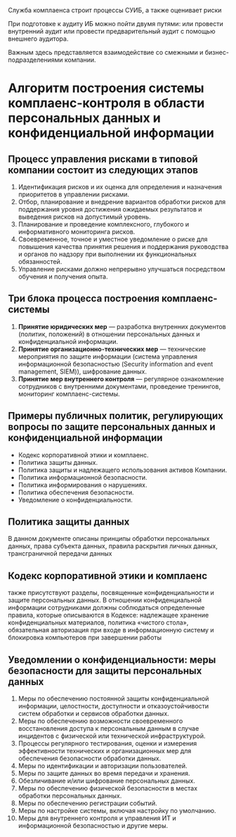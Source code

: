 Служба комплаенса строит процессы СУИБ, а также оценивает риски

При подготовке к аудиту ИБ можно пойти двумя путями: или провести внутренний аудит или провести предварительный аудит с помощью внешнего аудитора.

Важным здесь представляется взаимодействие со смежными и бизнес-подразделениями компании.

# Алгоритм построения системы комплаенс-контроля в области персональных данных и конфиденциальной информации

## Процесс управления рисками в типовой компании состоит из следующих этапов

1. Идентификация рисков и их оценка для определения и назначения приоритетов в управлении рисками.
2. Отбор, планирование и внедрение вариантов обработки рисков для поддержания уровня достижения ожидаемых результатов и выведения рисков на допустимый уровень.
3. Планирование и проведение комплексного, глубокого и информативного мониторинга рисков.
4. Своевременное, точное и уместное уведомление о риске для повышения качества принятия решения и поддержания руководства и органов по надзору при выполнении их функциональных обязанностей.
5. Управление рисками должно непрерывно улучшаться посредством обучения и получения опыта.


## Три блока процесса построения комплаенс-системы

1. **Принятие юридических мер** — разработка внутренних документов (политик, положений) в отношении персональных данных и конфиденциальной информации.
2. **Принятие организационно-технических мер** — технические мероприятия по защите информации (система управления информационной безопасностью (Security information and event management, SIEM)), шифрование данных.
3. **Принятие мер внутреннего контроля** — регулярное ознакомление сотрудников с внутренними документами, проведение тренингов, мониторинг комплаенс-системы.

## Примеры публичных политик, регулирующих вопросы по защите персональных данных и конфиденциальной информации

- Кодекс корпоративной этики и комплаенс.
- Политика защиты данных.
- Политика защиты и надлежащего использования активов Компании.
- Политика информационной безопасности.
- Политика информирования о нарушениях.
- Политика обеспечения безопасности.
- Уведомление о конфиденциальности.
## Политика защиты данных

В данном документе описаны принципы обработки персональных данных, права субъекта данных, правила раскрытия личных данных, трансграничной передачи данных


## Кодекс корпоративной этики и комплаенс

также присутствуют разделы, посвященные конфиденциальности и защите персональных данных. В отношении конфиденциальной информации сотрудниками должны соблюдаться определенные правила, которые описываются в Кодексе: надлежащее хранение конфиденциальных материалов, политика «чистого стола», обязательная авторизация при входе в информационную систему и блокировка компьютеров при завершении работы

## Уведомлении о конфиденциальности: меры безопасности для защиты персональных данных

1. Меры по обеспечению постоянной защиты конфиденциальной информации, целостности, доступности и отказоустойчивости систем обработки и сервисов обработки данных.
1. Меры по обеспечению возможности своевременного восстановления доступа к персональным данным в случае инцидентов с физической или технической инфраструктурой.
1. Процессы регулярного тестирования, оценки и измерения эффективности технических и организационных мер для обеспечения безопасности обработки данных.
1. Меры по идентификации и авторизации пользователей.
1. Меры по защите данных во время передачи и хранения.
1. Обезличивание и/или шифрование персональных данных.
1. Меры по обеспечению физической безопасности в местах обработки персональных данных.
1. Меры по обеспечению регистрации событий.
1. Меры по настройке системы, включая настройку по умолчанию.
1. Меры для внутреннего контроля и управления ИТ и информационной безопасностью и другие меры.

